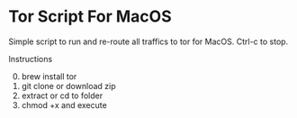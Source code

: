 # Tor Script For MacOS
Simple script to run and re-route all traffics to tor for MacOS. Ctrl-c to stop.

Instructions

0. brew install tor
1. git clone or download zip
2. extract or cd to folder
3. chmod +x and execute




